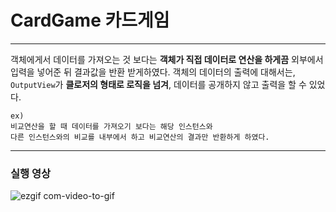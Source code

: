 # CardGame 카드게임
---
객체에게서 데이터를 가져오는 것 보다는
**객체가 직접 데이터로 연산을 하게끔** 외부에서 입력을 넣어준 뒤 결과값을 반환 받게하였다.
객체의 데이터의 출력에 대해서는, `OutputView`가 **클로저의 형태로 로직을 넘겨**, 데이터를 공개하지 않고 출력을 할 수 있었다.

```
ex)
비교연산을 할 때 데이터를 가져오기 보다는 해당 인스턴스와
다른 인스턴스와의 비교를 내부에서 하고 비교연산의 결과만 반환하게 하였다.
```
---

### 실행 영상


![ezgif com-video-to-gif](https://user-images.githubusercontent.com/39197978/60882500-003e2900-a283-11e9-8ea0-ed439e56f6c6.gif)

